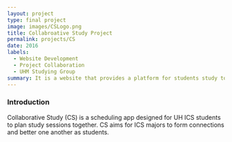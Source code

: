 ```yaml
---
layout: project
type: final project
image: images/CSLogo.png
title: Collabroative Study Project
permalink: projects/CS
date: 2016
labels:
  - Website Development
  - Project Collaboration
  - UHM Studying Group
summary: It is a website that provides a platform for students study together and make friends 
---
```


### Introduction
Collaborative Study (CS) is a scheduling app designed for UH ICS students to plan study sessions together. CS aims for ICS majors to form connections and better one another as students.


